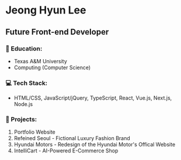 # Jeong Hyun Lee

## Future Front-end Developer

### 🏫 Education:
- Texas A&M University
- Computing (Computer Science)

### 💻 Tech Stack:
- HTML/CSS, JavaScript/jQuery, TypeScript, React, Vue.js, Next.js, Node.js

### 🚀 Projects:
1. Portfolio Website
2. Refeined Seoul - Fictional Luxury Fashion Brand 
3. Hyundai Motors - Redesign of the Hyundai Motor's Offical Website
4. IntelliCart - AI-Powered E-Commerce Shop


<!--
**JunLee8108/JunLee8108** is a ✨ _special_ ✨ repository because its `README.md` (this file) appears on your GitHub profile.

Here are some ideas to get you started:

- 🔭 I’m currently working on ...
- 🌱 I’m currently learning ...
- 👯 I’m looking to collaborate on ...
- 🤔 I’m looking for help with ...
- 💬 Ask me about ...
- 📫 How to reach me: ...
- 😄 Pronouns: ...
- ⚡ Fun fact: ...
-->

